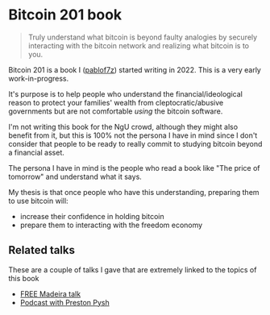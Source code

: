 # Bitcoin 201 book

> Truly understand what bitcoin is beyond faulty analogies by securely interacting with the bitcoin network and realizing what bitcoin is to you.

Bitcoin 201 is a book I ([pablof7z](https://pablof7z.com/)) started writing in 2022. This is a very early work-in-progress.

It's purpose is to help people who understand the financial/ideological reason to protect your families' wealth from cleptocratic/abusive governments but are not comfortable *using* the bitcoin software.

I'm not writing this book for the NgU crowd, although they might also benefit from it, but this is 100% not the persona I have in mind since I don't consider that people to be ready to really commit to studying bitcoin beyond a financial asset.

The persona I have in mind is the people who read a book like "The price of tomorrow" and understand what it says.

My thesis is that once people who have this understanding, preparing them to use bitcoin will:

* increase their confidence in holding bitcoin
* prepare them to interacting with the freedom economy

## Related talks
These are a couple of talks I gave that are extremely linked to the topics of this book

* [FREE Madeira talk](https://www.youtube.com/watch?v=ZYg0eJPYcBA)
* [Podcast with Preston Pysh](https://www.youtube.com/watch?v=hGT9yuuIa6Q)
